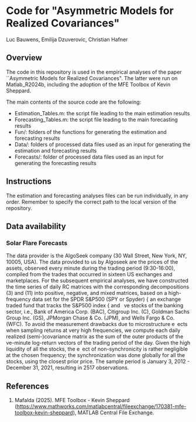 # **Code for "Asymmetric Models for Realized Covariances"**

Luc Bauwens, Emilija Dzuverovic, Christian Hafner

## Overview

The code in this repository is used in the empirical analyses of the paper ``Asymmetric Models for Realized Covariances". The latter were run on Matlab_R2024b, including the adoption of the MFE Toolbox of Kevin Sheppard.

The main contents of the source code are the following:
- Estimation_Tables.m: the script file leading to the main estimation results
- Forecasting_Tables.m: the script file leading to the main forecasting results
- Fun/: folders of the functions for generating the estimation and forecasting results
- Data/: folders of processed data files used as an input for generating the estimation and forecasting results
- Forecasts/: folder of processed data files used as an input for generating the forecasting results

## Instructions

The estimation and forecasting analyses files can be run individually, in any order. Remember to specify the correct path to the local version of the repository.

## Data availability

### Solar Flare Forecasts
The data provider is the AlgoSeek company (30 Wall Street, New York, NY, 10005, USA). The data provided to us by Algoseek are the prices of the assets, observed every minute during the trading period (9:30-16:00), compiled from the trades that occurred in sixteen US exchanges and marketplaces. For the subsequent empirical analyses, we have constructed the time series of daily RC matrices with the corresponding decompositions (3) and (11) into positive, negative, and mixed matrices, based on a high-frequency data set for the SPDR S&P500 (SPY or Spyder) { an exchange traded fund that tracks the S&P500 index { and  ve stocks of the banking sector, i.e., Bank of America Corp. (BAC), Citigroup Inc. (C), Goldman Sachs Group Inc. (GS), JPMorgan Chase & Co. (JPM), and Wells Fargo & Co. (WFC). To avoid the measurement drawbacks due to microstructure e ects when sampling returns at very high frequencies, we compute each daily realized (semi-)covariance matrix as the sum of the outer products of the  ve-minute log-return vectors of the trading period of the day. Given the high liquidity of all the stocks, the e ect of non-synchronicity is rather negligible at the chosen frequency; the synchronization was done globally for all the stocks, using the closest prior price. The sample period is January 3, 2012 - December 31, 2021, resulting in 2517 observations.

## References

1. Mafalda (2025). MFE Toolbox - Kevin Sheppard (https://www.mathworks.com/matlabcentral/fileexchange/170381-mfe-toolbox-kevin-sheppard), MATLAB Central File Exchange.


